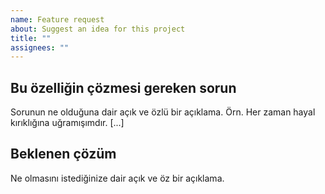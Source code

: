 ```yaml
---
name: Feature request
about: Suggest an idea for this project
title: ""
assignees: ""
---
```


## Bu özelliğin çözmesi gereken sorun

Sorunun ne olduğuna dair açık ve özlü bir açıklama.
Örn. Her zaman hayal kırıklığına uğramışımdır. [...]

## Beklenen çözüm

Ne olmasını istediğinize dair açık ve öz bir açıklama.
